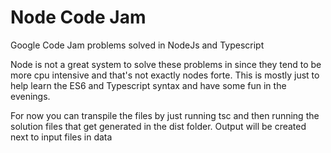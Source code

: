 Node Code Jam
==============
Google Code Jam problems solved in NodeJs and Typescript

Node is not a great system to solve these problems in since they tend to be more cpu intensive and that's not exactly nodes forte.
This is mostly just to help learn the ES6 and Typescript syntax and have some fun in the evenings.  

For now you can transpile the files by just running tsc and then running the solution files that get generated in the dist folder.
Output will be created next to input files in data
